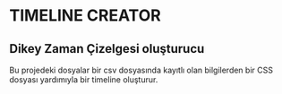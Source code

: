 # TIMELINE CREATOR

## Dikey Zaman Çizelgesi oluşturucu

Bu projedeki dosyalar bir csv dosyasında kayıtlı olan bilgilerden bir CSS dosyası yardımıyla bir timeline oluşturur.


